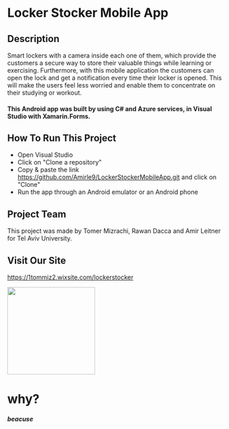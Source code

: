 # Locker Stocker Mobile App



## Description

Smart lockers with a camera inside each one of them, which provide the customers a secure way to store their valuable things while learning or exercising. Furthermore, with this mobile application the customers can open the lock and get a notification every time their locker is opened. This will make the users feel less worried and enable them to concentrate on their studying or workout.

#### This Android app was built by using C# and Azure services, in Visual Studio with Xamarin.Forms.

## How To Run This Project

* Open Visual Studio
* Click on "Clone a repository"
* Copy & paste the link https://github.com/Amirle9/LockerStockerMobileApp.git and click on "Clone"
* Run the app through an Android emulator or an Android phone

## Project Team

This project was made by Tomer Mizrachi, Rawan Dacca and Amir Leitner for Tel Aviv University.

## Visit Our Site
https://1tommiz2.wixsite.com/lockerstocker

<img src="https://user-images.githubusercontent.com/72312417/131371494-592f4142-7763-49b6-adae-5372d2d3a5de.JPG" width="200" />

# why?
##### beacuse
